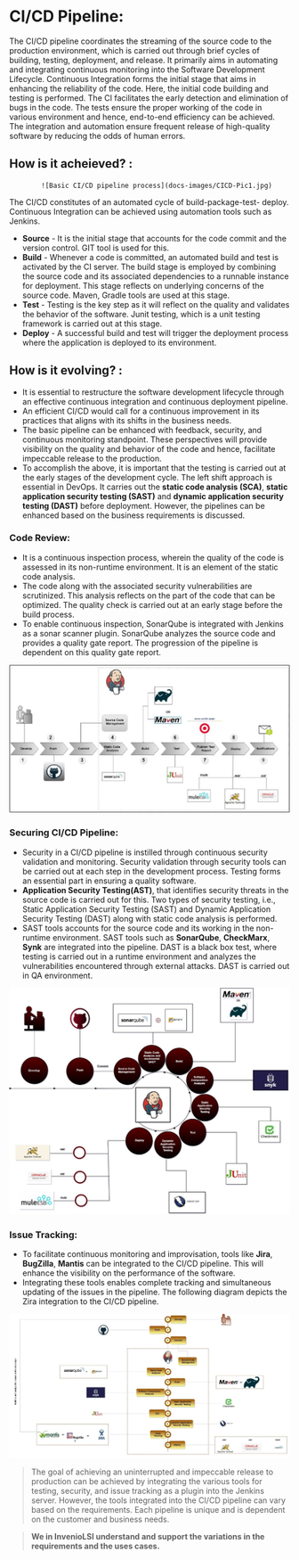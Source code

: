
# CI/CD Pipeline:

The CI/CD pipeline coordinates the streaming of the source code to the production environment, which is carried out through brief cycles of building, testing, deployment, and release. It primarily aims in automating and integrating continuous monitoring into the Software Development Lifecycle. Continuous Integration forms the initial stage that aims in enhancing the reliability of the code. Here, the initial code building and testing is performed. The CI facilitates the early detection and elimination of bugs in the code. The tests ensure the proper working of the code in various environment and hence, end-to-end efficiency can be achieved. The integration and automation ensure frequent release of high-quality software by reducing the odds of human errors. 

## How is it acheieved? :

            ![Basic CI/CD pipeline process](docs-images/CICD-Pic1.jpg)

The CI/CD constitutes of an automated cycle of build-package-test- deploy. Continuous Integration can be achieved using automation tools such as Jenkins. 
- **Source** - It is the initial stage that accounts for the code commit and the version control. GIT tool is used for this.
- **Build** - Whenever a code is committed, an automated build and test is activated by the CI server. The build stage is employed by combining the source code and its associated dependencies to a runnable instance for deployment. This stage reflects on underlying concerns of the source code. Maven, Gradle tools are used at this stage.
- **Test** - Testing is the key step as it will reflect on the quality and validates the behavior of the software. Junit testing, which is a unit testing framework is carried out at this stage.
- **Deploy** - A successful build and test will trigger the deployment process where the application is deployed to its environment.

## How is it evolving? :

- It is essential to restructure the software development lifecycle through an effective continuous integration and continuous deployment pipeline.
- An efficient CI/CD would call for a continuous improvement in its practices that aligns with its shifts in the business needs. 
- The basic pipeline can be enhanced with feedback, security, and continuous monitoring standpoint. These perspectives will provide visibility on the quality and behavior of the code and hence, facilitate impeccable release to the production. 
- To accomplish the above, it is important that the testing is carried out at the early stages of the development cycle. The left shift approach is essential in DevOps. It carries out the **static code analysis (SCA)**, **static application security testing (SAST)** and **dynamic application security testing (DAST)** before deployment. However, the pipelines can be enhanced based on the business requirements is discussed. 

### Code Review:

- It is a continuous inspection process, wherein the quality of the code is assessed in its non-runtime environment. It is an element of the static code analysis. 
- The code along with the associated security vulnerabilities are scrutinized. This analysis reflects on the part of the code that can be optimized. The quality check is carried out at an early stage before the build process. 
- To enable continuous inspection, SonarQube is integrated with Jenkins as a sonar scanner plugin. SonarQube analyzes the source code and provides a quality gate report. The progression of the pipeline is dependent on this quality gate report.

![The following diagram shows the integration of the static code analysis factor in the pipeline.](docs-images/CICD-Pic2.jpg)

### Securing CI/CD Pipeline:

- Security in a CI/CD pipeline is instilled through continuous security validation and monitoring. Security validation through security tools can be carried out at each step in the development process. Testing forms an essential part in ensuring a quality software. 
- **Application Security Testing(AST)**, that identifies security threats in the source code is carried out for this. Two types of security testing, i.e., Static Application Security Testing (SAST) and Dynamic Application Security Testing (DAST) along with static code analysis is performed. 
- SAST tools accounts for the source code and its working in the non-runtime environment. SAST tools such as **SonarQube**, **CheckMarx**, **Synk** are integrated into the pipeline. DAST is a black box test, where testing is carried out in a runtime environment and analyzes the vulnerabilities encountered through external attacks. DAST is carried out in QA environment.

![The following is an example of a secure CI/CD pipeline process.](docs-images/CICD-Pic3.jpg)

### Issue Tracking:

- To facilitate continuous monitoring and improvisation, tools like **Jira**, **BugZilla**, **Mantis** can be integrated to the CI/CD pipeline. This will enhance the visibility on the performance of the software. 
- Integrating these tools enables complete tracking and simultaneous updating of the issues in the pipeline. The following diagram depicts the Zira integration to the CI/CD pipeline.

![The following is an example of a issue tracking process of CI/CD pipeline.](docs-images/CICD-Pic4.jpg)


 > The goal of achieving an uninterrupted and impeccable release to production can be achieved by integrating the various tools for testing, security, and issue tracking as a plugin into the Jenkins server. However, the tools integrated into the CI/CD pipeline can vary based on the requirements. Each pipeline is unique and is dependent on the customer and business needs. 

 > **We in InvenioLSI understand and support the variations in the requirements and the uses cases.**





 


